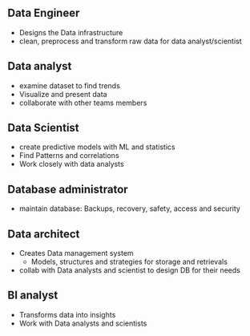 ## Data Engineer
- Designs the Data infrastructure
- clean, preprocess and transform raw data for data analyst/scientist

## Data analyst
- examine dataset to find trends
- Visualize and present data
- collaborate with other teams members

## Data Scientist
- create predictive models with ML and statistics
- Find Patterns and correlations
- Work closely with data analysts

## Database administrator
- maintain database: Backups, recovery, safety, access and security

## Data architect
- Creates Data management system
	- Models, structures and strategies for storage and retrievals
- collab with Data analysts and scientist to design DB for their needs

## BI analyst
- Transforms data into insights
- Work with Data analysts and scientists